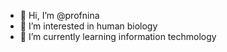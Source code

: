 - 👋 Hi, I’m @profnina
- 👀 I’m interested in human biology
- 🌱 I’m currently learning information techmology



<!---
profnina/profnina is a ✨ special ✨ repository because its `ME.md` (this file) appears on your GitHub profile.
You can click the Preview link to take a look at your changes.
--->
